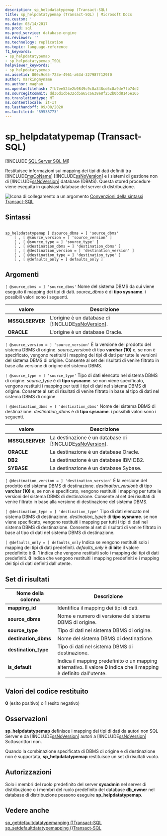 ```yaml
---
description: sp_helpdatatypemap (Transact-SQL)
title: sp_helpdatatypemap (Transact-SQL) | Microsoft Docs
ms.custom: ''
ms.date: 03/14/2017
ms.prod: sql
ms.prod_service: database-engine
ms.reviewer: ''
ms.technology: replication
ms.topic: language-reference
f1_keywords:
- sp_helpdatatypemap
- sp_helpdatatypemap_TSQL
helpviewer_keywords:
- sp_helpdatatypemap
ms.assetid: 800c9c65-723e-4961-a63d-327987f129f0
author: markingmyname
ms.author: maghan
ms.openlocfilehash: 7fb7ee524e2b9849c9c8a348cd6c8a9de7fb74e2
ms.sourcegitcommit: dd36d1cbe32cd5a65c6638e8f252b0bd8145e165
ms.translationtype: MT
ms.contentlocale: it-IT
ms.lasthandoff: 09/08/2020
ms.locfileid: "89538773"
---
```

# <a name="sp_helpdatatypemap-transact-sql"></a>sp_helpdatatypemap (Transact-SQL)
[!INCLUDE [SQL Server SQL MI](../../includes/applies-to-version/sql-asdbmi.md)]

  Restituisce informazioni sui mapping dei tipi di dati definiti tra [!INCLUDE[msCoName](../../includes/msconame-md.md)] [!INCLUDE[ssNoVersion](../../includes/ssnoversion-md.md)] e i sistemi di gestione non di [!INCLUDE[ssNoVersion](../../includes/ssnoversion-md.md)] database (DBMS). Questa stored procedure viene eseguita in qualsiasi database del server di distribuzione.  
  
 ![Icona di collegamento a un argomento](../../database-engine/configure-windows/media/topic-link.gif "Icona di collegamento a un argomento") [Convenzioni della sintassi Transact-SQL](../../t-sql/language-elements/transact-sql-syntax-conventions-transact-sql.md)  
  
## <a name="syntax"></a>Sintassi  
  
```  
  
sp_helpdatatypemap [ @source_dbms = ] 'source_dbms'   
    [ , [ @source_version = ] 'source_version' ]  
    [ , [ @source_type = ] 'source_type' ]   
    [ , [ @destination_dbms = ] 'destination_dbms' ]  
    [ , [ @destination_version = ] 'destination_version' ]  
    [ , [ @destination_type = ] 'destination_type' ]  
    [ , [ @defaults_only = ] defaults_only ]  
```  
  
## <a name="arguments"></a>Argomenti  
`[ @source_dbms = ] 'source_dbms'` Nome del sistema DBMS da cui viene eseguito il mapping dei tipi di dati. *source_dbms* è di **tipo sysname**. i possibili valori sono i seguenti.  
  
|valore|Descrizione|  
|-----------|-----------------|  
|**MSSQLSERVER**|L'origine è un database di [!INCLUDE[ssNoVersion](../../includes/ssnoversion-md.md)].|  
|**ORACLE**|L'origine è un database Oracle.|  
  
`[ @source_version = ] 'source_version'` È la versione del prodotto del sistema DBMS di origine. *source_version*è di tipo **varchar (10)** e, se non è specificato, vengono restituiti i mapping dei tipi di dati per tutte le versioni del sistema DBMS di origine. Consente al set dei risultati di venire filtrato in base alla versione di origine del sistema DBMS.  
  
`[ @source_type = ] 'source_type'` Tipo di dati elencato nel sistema DBMS di origine. *source_type* è di **tipo sysname**. se non viene specificato, vengono restituiti i mapping per tutti i tipi di dati nel sistema DBMS di origine. Consente al set di risultati di venire filtrato in base al tipo di dati nel sistema DBMS di origine.  
  
`[ @destination_dbms = ] 'destination_dbms'` Nome del sistema DBMS di destinazione. *destination_dbms* è di **tipo sysname**. i possibili valori sono i seguenti.  
  
|valore|Descrizione|  
|-----------|-----------------|  
|**MSSQLSERVER**|La destinazione è un database di [!INCLUDE[ssNoVersion](../../includes/ssnoversion-md.md)].|  
|**ORACLE**|La destinazione è un database Oracle.|  
|**DB2**|La destinazione è un database IBM DB2.|  
|**SYBASE**|La destinazione è un database Sybase.|  
  
`[ @destination_version = ] 'destination_version'` È la versione del prodotto del sistema DBMS di destinazione. *destination_version*è di tipo **varchar (10)** e, se non è specificato, vengono restituiti i mapping per tutte le versioni del sistema DBMS di destinazione. Consente al set dei risultati di venire filtrato in base alla versione di destinazione del sistema DBMS.  
  
`[ @destination_type = ] 'destination_type'` Tipo di dati elencato nel sistema DBMS di destinazione. *destination_type*è di **tipo sysname**. se non viene specificato, vengono restituiti i mapping per tutti i tipi di dati nel sistema DBMS di destinazione. Consente al set di risultati di venire filtrato in base al tipo di dati nel sistema DBMS di destinazione.  
  
`[ @defaults_only = ] defaults_only` Indica se vengono restituiti solo i mapping dei tipi di dati predefiniti. *defaults_only* è di **bit**e il valore predefinito è **0**. **1** indica che vengono restituiti solo i mapping dei tipi di dati predefiniti. **0** indica che vengono restituiti i mapping predefiniti e i mapping dei tipi di dati definiti dall'utente.  
  
## <a name="result-sets"></a>Set di risultati  
  
|Nome della colonna|Descrizione|  
|-----------------|-----------------|  
|**mapping_id**|Identifica il mapping dei tipi di dati.|  
|**source_dbms**|Nome e numero di versione del sistema DBMS di origine.|  
|**source_type**|Tipo di dati nel sistema DBMS di origine.|  
|**destination_dbms**|Nome del sistema DBMS di destinazione.|  
|**destination_type**|Tipo di dati nel sistema DBMS di destinazione.|  
|**is_default**|Indica il mapping predefinito o un mapping alternativo. Il valore **0** indica che il mapping è definito dall'utente.|  
  
## <a name="return-code-values"></a>Valori del codice restituito  
 **0** (esito positivo) o **1** (esito negativo)  
  
## <a name="remarks"></a>Osservazioni  
 **sp_helpdatatypemap** definisce i mapping dei tipi di dati da autori non SQL Server e da [!INCLUDE[ssNoVersion](../../includes/ssnoversion-md.md)] autori a [!INCLUDE[ssNoVersion](../../includes/ssnoversion-md.md)] Sottoscrittori non.  
  
 Quando la combinazione specificata di DBMS di origine e di destinazione non è supportata, **sp_helpdatatypemap** restituisce un set di risultati vuoto.  
  
## <a name="permissions"></a>Autorizzazioni  
 Solo i membri del ruolo predefinito del server **sysadmin** nel server di distribuzione o i membri del ruolo predefinito del database **db_owner** nel database di distribuzione possono eseguire **sp_helpdatatypemap**.  
  
## <a name="see-also"></a>Vedere anche  
 [sp_getdefaultdatatypemapping &#40;&#41;Transact-SQL ](../../relational-databases/system-stored-procedures/sp-getdefaultdatatypemapping-transact-sql.md)   
 [sp_setdefaultdatatypemapping &#40;&#41;Transact-SQL ](../../relational-databases/system-stored-procedures/sp-setdefaultdatatypemapping-transact-sql.md)  
  
  
